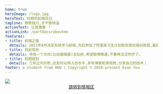 ```yaml
---
home: true
heroImage: /logo.jpg
heroText: 钧桐的前端日记
tagline: 款款独行,才不致倾溢
actionText: 让我康康 ！
actionLink: /partDocs/aboutme
features:
- title: 前端之路
  details: 2021年9月决定系统学习前端,先后参加了阿里练习生计划和百度前端训练营,最后在字节番茄小说实习并转正
- title: 目前现状
  details: 寻找一个方向(比如编辑器)去钻研,希望能够精通,不要再泛泛而学了。
- title: 短期规划
  details: 三年之内升职,达到可以带人的水平,多写博客和录视频,分享自己的技术！
footer: a student from HNU | Copyright © 2018-present Evan You
---
```

<Sakura></Sakura>

<!-- <img style="
    position:absolute;
    top:0;
    left:0;
    width:100%;
    height:565px;"
    src="/Hundred-refining-into-Immortals/background.svg"> -->

<img src="/Hundred-refining-into-Immortals/js.gif">

<div style="
    width:100%;
    display:flex;
    justify-content:center;">
    <HomeTitle/>
    <a href="https://github.com/KamenRider41/Hundred-refining-into-Immortals/discussions" target="_blank">跳转到情报区</a>
</div>


<div style="
    width:100%;
    display:flex;
    justify-content:center;">
  <Nav></Nav>
</div>